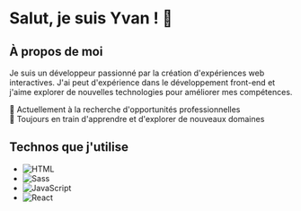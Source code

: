 # Salut, je suis Yvan ! 👋

## À propos de moi
Je suis un développeur passionné par la création d'expériences web interactives. J'ai peut d'expérience dans le développement front-end et j'aime explorer de nouvelles technologies pour améliorer mes compétences.
  
💼 Actuellement à la recherche d'opportunités professionnelles  
🌱 Toujours en train d'apprendre et d'explorer de nouveaux domaines  

## Technos que j'utilise

- ![HTML](https://img.shields.io/badge/-HTML-E34F26?style=for-the-badge&logo=html5&logoColor=white)
- ![Sass](https://img.shields.io/badge/-Sass-CC6699?style=for-the-badge&logo=sass&logoColor=white)
- ![JavaScript](https://img.shields.io/badge/-JavaScript-F7DF1E?style=for-the-badge&logo=javascript&logoColor=black)
- ![React](https://img.shields.io/badge/-React-61DAFB?style=for-the-badge&logo=react&logoColor=black)
